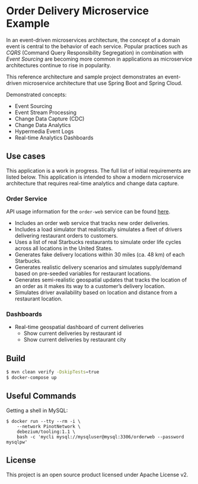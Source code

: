 # Order Delivery Microservice Example

In an event-driven microservices architecture, the concept of a domain event is central to the behavior of each service. Popular practices such as _CQRS_ (Command Query Responsibility Segregation) in combination with _Event Sourcing_ are becoming more common in applications as microservice architectures continue to rise in popularity.

This reference architecture and sample project demonstrates an event-driven microservice architecture that use Spring Boot and Spring Cloud.

Demonstrated concepts:

- Event Sourcing
- Event Stream Processing
- Change Data Capture (CDC)
- Change Data Analytics
- Hypermedia Event Logs
- Real-time Analytics Dashboards

## Use cases

This application is a work in progress. The full list of initial requirements are listed below. This application is intended to show a modern microservice architecture that requires real-time analytics and change data capture.

### Order Service

API usage information for the `order-web` service can be found [here](order/README.md). 

- Includes an order web service that tracks new order deliveries.
- Includes a load simulator that realistically simulates a fleet of drivers delivering restaurant orders to customers.
- Uses a list of real Starbucks restaurants to simulate order life cycles across all locations in the United States.
- Generates fake delivery locations within 30 miles (ca. 48 km) of each Starbucks.
- Generates realistic delivery scenarios and simulates supply/demand based on pre-seeded variables for restaurant locations.
- Generates semi-realistic geospatial updates that tracks the location of an order as it makes its way to a customer’s delivery location.
- Simulates driver availability based on location and distance from a restaurant location.

### Dashboards

- Real-time geospatial dashboard of current deliveries
  - Show current deliveries by restaurant id
  - Show current deliveries by restaurant city

## Build

```bash
$ mvn clean verify -DskipTests=true
$ docker-compose up
```

## Useful Commands

Getting a shell in MySQL:

```
$ docker run --tty --rm -i \
    --network PinotNetwork \
    debezium/tooling:1.1 \
    bash -c 'mycli mysql://mysqluser@mysql:3306/orderweb --password mysqlpw'
```

## License

This project is an open source product licensed under Apache License v2.
